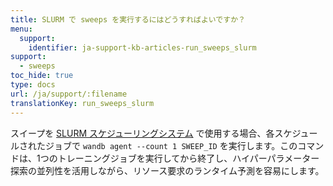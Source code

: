```yaml
---
title: SLURM で sweeps を実行するにはどうすればよいですか？
menu:
  support:
    identifier: ja-support-kb-articles-run_sweeps_slurm
support:
  - sweeps
toc_hide: true
type: docs
url: /ja/support/:filename
translationKey: run_sweeps_slurm
---
```

スイープを [SLURM スケジューリングシステム](https://slurm.schedmd.com/documentation.html) で使用する場合、各スケジュールされたジョブで `wandb agent --count 1 SWEEP_ID` を実行します。このコマンドは、1つのトレーニングジョブを実行してから終了し、ハイパーパラメーター探索の並列性を活用しながら、リソース要求のランタイム予測を容易にします。